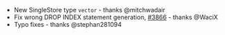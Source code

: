 - New SingleStore type `vector` - thanks @mitchwadair
- Fix wrong DROP INDEX statement generation, [#3866](https://github.com/drizzle-team/drizzle-orm/pull/3866) - thanks @WaciX
- Typo fixes - thanks @stephan281094
